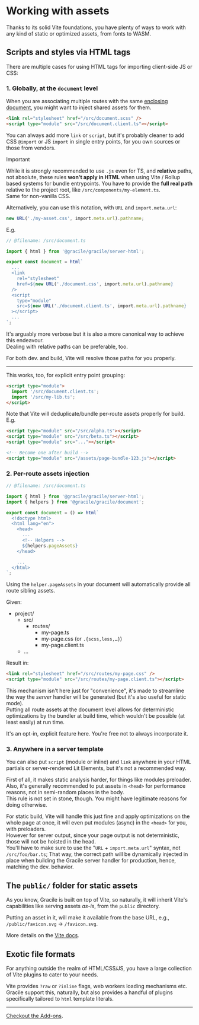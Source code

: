 # Working with assets

Thanks to its solid Vite foundations, you have plenty of ways to work with any kind of static or optimized assets, from fonts to WASM.

## Scripts and styles via HTML tags

There are multiple cases for using HTML tags for importing client-side JS or CSS:

### 1. Globally, at the `document` level

When you are associating multiple routes with the same [enclosing document](/docs/learn/usage/defining-base-document/), you might want to inject shared
assets for them.

<!-- As seen in the example above, each tag will be an entry point for bundles.
Want to split? Add a tag. Want to group and optimize multiple modules together?
Just import them from a unique entry point, Rollup will do the rest. -->

```html
<link rel="stylesheet" href="/src/document.scss" />
<script type="module" src="/src/document.client.ts"></script>
```

You can always add more `link` or `script`, but it's probably cleaner to add CSS `@import` or JS `import`
in single entry points, for you own sources or those from vendors.

> [!IMPORTANT]  
> While it is strongly recommended to use `.js` even for TS, and **relative** paths,
> not absolute,
> these rules **won't apply in HTML** when using Vite / Rollup based
> systems for bundle entrypoints.
> You have to provide the **full real path** relative to the project root, like
> `/src/components/my-element.ts`.  
> Same for non-vanilla CSS.

Alternatively, you can use this notation, with `URL` and `import.meta.url`:

```ts twoslash
new URL('./my-asset.css', import.meta.url).pathname;
```

E.g.

```ts twoslash
// @filename: /src/document.ts

import { html } from '@gracile/gracile/server-html';

export const document = html`
  ...
  <link
    rel="stylesheet"
    href=${new URL('./document.css', import.meta.url).pathname}
  />
  <script
    type="module"
    src=${new URL('./document.client.ts', import.meta.url).pathname}
  ></script>
  ...
`;
```

It's arguably more verbose but it is also a more canonical way to achieve this endeavour.  
Dealing with relative paths can be preferable, too.

For both dev. and build, Vite will resolve those paths for you properly.

---

This works, too, for explicit entry point grouping:

```html
<script type="module">
  import '/src/document.client.ts';
  import '/src/my-lib.ts';
</script>
```

Note that Vite will deduplicate/bundle per-route assets properly for build. E.g.

```html
<script type="module" src="/src/alpha.ts"></script>
<script type="module" src="/src/beta.ts"></script>
<script type="module" src="..."></script>

<!-- Become one after build -->
<script type="module" src="/assets/page-bundle-123.js"></script>
```

<!-- OBSOLETE -->
<!-- If you're concerned about module script locations, which will happen right after the opening `<body>` of the containing document, note that after build, Rollup
will put them at the "proper" place before the closing `</body>`.
Inline scripts (immediately invoked), style tags and CSS links will be left in place. -->

### 2. Per-route assets injection

```ts twoslash
// @filename: /src/document.ts

import { html } from '@gracile/gracile/server-html';
import { helpers } from '@gracile/gracile/document';

export const document = () => html`
  <!doctype html>
  <html lang="en">
    <head>
      ...
      <!-- Helpers -->
      ${helpers.pageAssets}
    </head>

    ...
  </html>
`;
```

Using the `helper.pageAssets` in your document will automatically provide all route sibling assets.

Given:

<div class="file-tree">

- project/
  - src/
    - routes/
      - my-page.ts
      - my-page.css (or `.{scss,less,…}`)
      - my-page.client.ts
  - ...

</div>

Result in:

```html
<link rel="stylesheet" href="/src/routes/my-page.css" />
<script type="module" src="/src/routes/my-page.client.ts"></script>
```

This mechanism isn't here just for "convenience", it's made to streamline the way the _server_ handler will be generated (but it's also useful for static mode).  
Putting all route assets at the document level allows for deterministic optimizations by the bundler at build time, which wouldn't be possible (at least easily) at run time.

It's an opt-in, explicit feature here. You're free not to always incorporate it.

### 3. Anywhere in a server template

You can also put `script` (module or inline) and `link` anywhere in your HTML
partials or server-rendered Lit Elements, but it's not a recommended way.

First of all, it makes static analysis harder, for things like modules preloader. Also, it's generally recommended to put assets in `<head>` for
performance reasons, not in semi-random places in the body.  
This rule is not set in stone, though. You might have legitimate reasons for doing otherwise.

For static build, Vite will handle this just fine and apply optimizations on the
whole page at once, it will even put modules (async) in the `<head>` for you, with preloaders.  
However for server output, since your page output is not deterministic, those
will not be hoisted in the head.  
You'll have to make sure to use the "`URL` + `import.meta.url`" syntax, not `/src/foo/bar.ts`;
That way, the correct path will be dynamically injected in place when building the Gracile server handler for production, hence, matching the dev. behavior.

<!-- NOTE: Should we encourage that ? -->
<!-- Otherwise, with the *static* mode, you should can put asset bundle entrypoint anywhere, including in page. -->

<!-- TODO: Separate "Assets section" -->
<!-- TODO: Explanation for "as-is" assets, e.g.: -->
<!-- await import(
  /* @vite-ignore */
  new URL('../../pagefind/pagefind-ui.js', import.meta.url).href
); -->

## The `public/` folder for static assets

As you know, Gracile is built on top of Vite, so
naturally, it will inherit Vite's capabilities like serving assets _as-is_,
from the `public` directory.

Putting an asset in it, will make it available from the base URL, e.g., `/public/favicon.svg` → `/favicon.svg`.

More details on the [Vite docs](https://vitejs.dev/guide/assets#the-public-directory).

## Exotic file formats

For anything outside the realm of HTML/CSS/JS, you have a large collection of Vite
plugins to cater to your needs.

Vite provides `?raw` or `?inline` flags, web workers loading mechanisms etc.
Gracile support this, naturally, but also provides a handful of plugins specifically
tailored to `html` template literals.

---

[Checkout the Add-ons](/docs/add-ons/).
